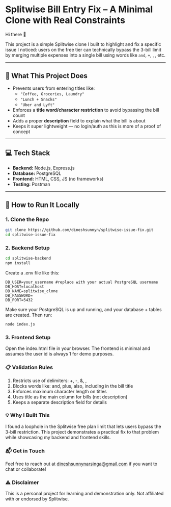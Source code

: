 # Splitwise Bill Entry Fix – A Minimal Clone with Real Constraints

Hi there 👋

This project is a simple Splitwise clone I built to highlight and fix a specific issue I noticed: users on the free tier can technically bypass the 3-bill limit by merging multiple expenses into a single bill using words like `and`, `+`, `,`, etc.

---

## 🎯 What This Project Does

- Prevents users from entering titles like:
  - `"Coffee, Groceries, Laundry"`
  - `"Lunch + Snacks"`
  - `"Uber and Lyft"`
- Enforces a **title word/character restriction** to avoid bypassing the bill count
- Adds a proper **description** field to explain what the bill is about
- Keeps it super lightweight — no login/auth as this is more of a proof of concept

---

## 💻 Tech Stack

- **Backend:** Node.js, Express.js
- **Database:** PostgreSQL
- **Frontend:** HTML, CSS, JS (no frameworks)
- **Testing:** Postman

---

## 🧪 How to Run It Locally

### 1. Clone the Repo

```bash
git clone https://github.com/dineshsunnyn/splitwise-issue-fix.git
cd splitwise-issue-fix
```
### 2. Backend Setup
```bash
cd splitwise-backend
npm install

```
Create a .env file like this:
```env
DB_USER=your_username #replace with your actual PostgreSQL username
DB_HOST=localhost
DB_NAME=splitwise_clone
DB_PASSWORD=
DB_PORT=5432

```
Make sure your PostgreSQL is up and running, and your database + tables are created.
Then run:
```bash
node index.js

```
### 3. Frontend Setup
Open the index.html file in your browser. The frontend is minimal and assumes the user id is always 1 for demo purposes.

### 📋 Validation Rules

1. Restricts use of delimiters: +, -, &, ,
2. Blocks words like: and, plus, also, including in the bill title
3. Enforces maximum character length on titles
4. Uses title as the main column for bills (not description)
5. Keeps a separate description field for details

### 💡 Why I Built This
I found a loophole in the Splitwise free plan limit that lets users bypass the 3-bill restriction. This project demonstrates a practical fix to that problem while showcasing my backend and frontend skills.

### 📬 Get in Touch
Feel free to reach out at dineshsunnynarsinga@gmail.com if you want to chat or collaborate!

### ⚠️ Disclaimer
This is a personal project for learning and demonstration only. Not affiliated with or endorsed by Splitwise.
